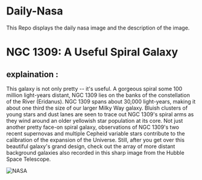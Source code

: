 # Daily-Nasa

This Repo displays the daily nasa image and the description of the image.

<!--NASA-->
# NGC 1309: A Useful Spiral Galaxy
## explaination :

This galaxy is not only pretty -- it's useful.  A gorgeous spiral some 100 million light-years distant, NGC 1309 lies on the banks of the constellation of the River (Eridanus). NGC 1309 spans about 30,000 light-years, making it about one third the size of our larger Milky Way galaxy. Bluish clusters of young stars and dust lanes are seen to trace out NGC 1309's spiral arms as they wind around an older yellowish star population at its core. Not just another pretty face-on spiral galaxy, observations of NGC 1309's two recent supernovas and multiple  Cepheid variable stars contribute to the calibration of the expansion of the Universe. Still, after you get over this beautiful galaxy's grand design, check out the array of more distant background galaxies also recorded in this sharp image from the  Hubble Space Telescope.

![NASA](https://apod.nasa.gov/apod/image/2508/Spiral1309_HubbleGalbany_960.jpg)
<!--/NASA-->